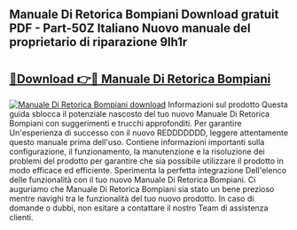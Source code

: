 ## Manuale Di Retorica Bompiani Download gratuit PDF - Part-50Z Italiano Nuovo manuale del proprietario di riparazione 9lh1r

# <h2><a href="http://dfginw5.blite.top/?on=Manuale+Di+Retorica+Bompiani">🔗Download 👉🔴 Manuale Di Retorica Bompiani</a></h2>

[![Manuale Di Retorica Bompiani download](https://i.imgur.com/lujVjoI.png)](http://dfginw5.blite.top/?on=Manuale+Di+Retorica+Bompiani)
Informazioni sul prodotto Questa guida sblocca il potenziale nascosto del tuo nuovo Manuale Di Retorica Bompiani con suggerimenti e trucchi approfonditi. Per garantire Un'esperienza di successo con il nuovo REDDDDDDD, leggere attentamente questo manuale prima dell'uso. Contiene informazioni importanti sulla configurazione, il funzionamento, la manutenzione e la risoluzione dei problemi del prodotto per garantire che sia possibile utilizzare il prodotto in modo efficace ed efficiente. Sperimenta la perfetta integrazione Dell'elenco delle funzionalità con il tuo nuovo Manuale Di Retorica Bompiani. Ci auguriamo che Manuale Di Retorica Bompiani sia stato un bene prezioso mentre navighi tra le funzionalità del tuo nuovo prodotto. In caso di domande o dubbi, non esitare a contattare il nostro Team di assistenza clienti.
